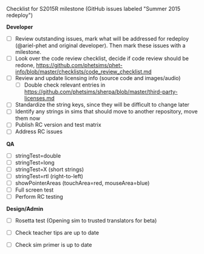 Checklist for S2015R milestone (GitHub issues labeled "Summer 2015 redeploy")

**Developer**
- [ ] Review outstanding issues, mark what will be addressed for redeploy (@ariel-phet and original developer). Then mark these issues with a milestone.
- [ ] Look over the code review checklist, decide if code review should be redone, https://github.com/phetsims/phet-info/blob/master/checklists/code_review_checklist.md
- [ ] Review and update licensing info (source code and images/audio)
  - [ ] Double check relevant entries in https://github.com/phetsims/sherpa/blob/master/third-party-licenses.md
- [ ] Standardize the string keys, since they will be difficult to change later
- [ ] Identify any strings in sims that should move to another repository, move them now
- [ ] Publish RC version and test matrix
- [ ] Address RC issues

**QA**
- [ ] stringTest=double
- [ ] stringTest=long
- [ ] stringTest=X (short strings)
- [ ] stringTest=rtl (right-to-left)
- [ ] showPointerAreas (touchArea=red, mouseArea=blue)
- [ ] Full screen test
- [ ] Perform RC testing

**Design/Admin**
- [ ] Rosetta test (Opening sim to trusted translators for beta)
- [ ] Check teacher tips are up to date
- [ ] Check sim primer is up to date

